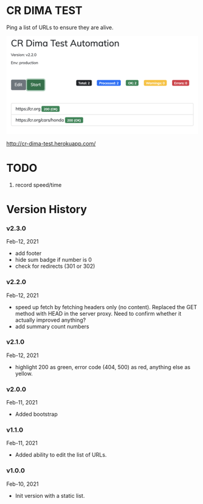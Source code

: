 # CR DIMA TEST

Ping a list of URLs to ensure they are alive.

![example](docs/example.png)

http://cr-dima-test.herokuapp.com/

# TODO

1. record speed/time

# Version History

### v2.3.0
Feb-12, 2021
* add footer
* hide sum badge if number is 0
* check for redirects (301 or 302)

### v2.2.0
Feb-12, 2021
* speed up fetch by fetching headers only (no content). Replaced the GET method with HEAD in the server proxy. Need to confirm whether it actually improved anything?
* add summary count numbers

### v2.1.0
Feb-12, 2021
* highlight 200 as green, error code (404, 500) as red, anything else as yellow.

### v2.0.0
Feb-11, 2021
* Added bootstrap

### v1.1.0
Feb-11, 2021
* Added ability to edit the list of URLs.

### v1.0.0
Feb-10, 2021
* Init version with a static list.
